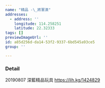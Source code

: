 ```yaml
---
name: "精品 -\_將軍澳"
addresses:
  - address: ''
    longitude: 114.258251
    latitude: 22.32333
tags: []
previewImageUrl: ''
id: a85d256d-da14-53f2-9337-6bd545a93ce5
group: ''

---
```

### Detail
20190807
深藍精品玩具
https://lih.kg/1424829
